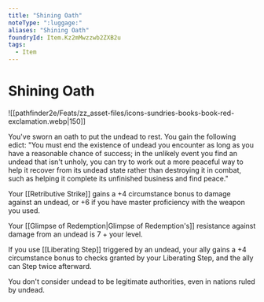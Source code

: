 ```yaml
---
title: "Shining Oath"
noteType: ":luggage:"
aliases: "Shining Oath"
foundryId: Item.Kz2mMwzzwb2ZXB2u
tags:
  - Item
---
```


# Shining Oath
![[pathfinder2e/Feats/zz_asset-files/icons-sundries-books-book-red-exclamation.webp|150]]

You've sworn an oath to put the undead to rest. You gain the following edict: "You must end the existence of undead you encounter as long as you have a reasonable chance of success; in the unlikely event you find an undead that isn't unholy, you can try to work out a more peaceful way to help it recover from its undead state rather than destroying it in combat, such as helping it complete its unfinished business and find peace."

Your [[Retributive Strike]] gains a +4 circumstance bonus to damage against an undead, or +6 if you have master proficiency with the weapon you used.

Your [[Glimpse of Redemption|Glimpse of Redemption's]] resistance against damage from an undead is 7 + your level.

If you use [[Liberating Step]] triggered by an undead, your ally gains a +4 circumstance bonus to checks granted by your Liberating Step, and the ally can Step twice afterward.

You don't consider undead to be legitimate authorities, even in nations ruled by undead.
